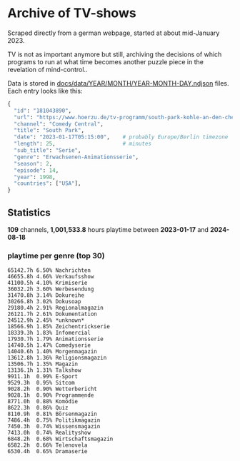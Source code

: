 # Archive of TV-shows

Scraped directly from a german webpage, started at about mid-January 2023.

TV is not as important anymore but still, archiving the decisions of which programs to run at what time
becomes another puzzle piece in the revelation of mind-control.. 

Data is stored in [docs/data/YEAR/MONTH/YEAR-MONTH-DAY.ndjson](docs/data/) files. 
Each entry looks like this:

```python
{
  "id": "181043890", 
  "url": "https://www.hoerzu.de/tv-programm/south-park-kohle-an-den-chefkoch/bid_181043890/", 
  "channel": "Comedy Central", 
  "title": "South Park", 
  "date": "2023-01-17T05:15:00",    # probably Europe/Berlin timezone 
  "length": 25,                     # minutes 
  "sub_title": "Serie", 
  "genre": "Erwachsenen-Animationsserie", 
  "season": 2, 
  "episode": 14, 
  "year": 1998, 
  "countries": ["USA"],
}
```

## Statistics

**109** channels, **1,001,533.8** hours playtime between **2023-01-17** and **2024-08-18**


### playtime per genre (top 30)

    65142.7h 6.50% Nachrichten
    46655.8h 4.66% Verkaufsshow
    41100.5h 4.10% Krimiserie
    36032.2h 3.60% Werbesendung
    31470.8h 3.14% Dokureihe
    30266.8h 3.02% Dokusoap
    29180.4h 2.91% Regionalmagazin
    26121.7h 2.61% Dokumentation
    24512.9h 2.45% *unknown*
    18566.9h 1.85% Zeichentrickserie
    18339.3h 1.83% Infomercial
    17930.7h 1.79% Animationsserie
    14740.5h 1.47% Comedyserie
    14040.6h 1.40% Morgenmagazin
    13612.8h 1.36% Religionsmagazin
    13506.7h 1.35% Magazin
    13136.1h 1.31% Talkshow
    9911.1h  0.99% E-Sport
    9529.3h  0.95% Sitcom
    9028.2h  0.90% Wetterbericht
    9028.1h  0.90% Programmende
    8771.0h  0.88% Komödie
    8622.3h  0.86% Quiz
    8110.9h  0.81% Börsenmagazin
    7486.4h  0.75% Politikmagazin
    7450.3h  0.74% Wissensmagazin
    7413.0h  0.74% Realityshow
    6848.2h  0.68% Wirtschaftsmagazin
    6582.2h  0.66% Telenovela
    6530.4h  0.65% Dramaserie
